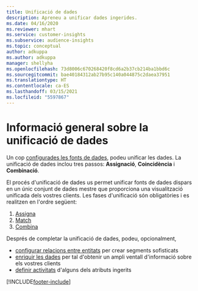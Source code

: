 ```yaml
---
title: Unificació de dades
description: Apreneu a unificar dades ingerides.
ms.date: 04/16/2020
ms.reviewer: mhart
ms.service: customer-insights
ms.subservice: audience-insights
ms.topic: conceptual
author: adkuppa
ms.author: adkuppa
manager: shellyha
ms.openlocfilehash: 73d8006c670268420f8cd6a2b37cb214ba1bbd6c
ms.sourcegitcommit: bae40184312ab27b95c140a044875c2daea37951
ms.translationtype: HT
ms.contentlocale: ca-ES
ms.lasthandoff: 03/15/2021
ms.locfileid: "5597867"
---
```

# <a name="data-unification-overview"></a>Informació general sobre la unificació de dades

Un cop [configurades les fonts de dades](data-sources.md), podeu unificar les dades. La unificació de dades inclou tres passos: **Assignació**, **Coincidència** i **Combinació**.

El procés d'unificació de dades us permet unificar fonts de dades dispars en un únic conjunt de dades mestre que proporciona una visualització unificada dels vostres clients. Les fases d'unificació són obligatòries i es realitzen en l'ordre següent:

1. [Assigna](map-entities.md)
2. [Match](match-entities.md)
3. [Combina](merge-entities.md)

Després de completar la unificació de dades, podeu, opcionalment,

- [configurar relacions entre entitats](relationships.md) per crear segments sofisticats
- [enriquir les dades](enrichment-hub.md) per tal d'obtenir un ampli ventall d'informació sobre els vostres clients
- [definir activitats](activities.md) d'alguns dels atributs ingerits


[!INCLUDE[footer-include](../includes/footer-banner.md)]